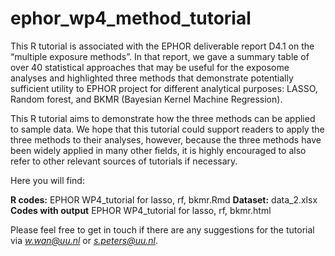 # ephor_wp4_method_tutorial

This R tutorial is associated with the EPHOR deliverable report D4.1 on the “multiple exposure methods”. In that report, we gave a summary table of over 40 statistical approaches that may be useful for the exposome analyses and highlighted three methods that demonstrate potentially sufficient utility to EPHOR project for different analytical purposes: LASSO, Random forest, and BKMR (Bayesian Kernel Machine Regression).

This R tutorial aims to demonstrate how the three methods can be applied to sample data. We hope that this tutorial could support readers to apply the three methods to their analyses, however, because the three methods have been widely applied in many other fields, it is highly encouraged to also refer to other relevant sources of tutorials if necessary.

Here you will find: 

**R codes:** EPHOR WP4_tutorial for lasso, rf, bkmr.Rmd
**Dataset:** data_2.xlsx
**Codes with output** EPHOR WP4_tutorial for lasso, rf, bkmr.html

Please feel free to get in touch if there are any suggestions for the tutorial via *w.wan@uu.nl* or *s.peters@uu.nl*.
